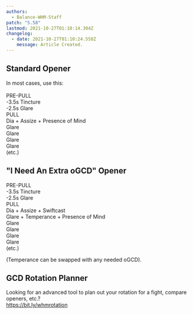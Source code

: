 ```yaml
---
authors:
  - Balance-WHM-Staff
patch: "5.58"
lastmod: 2021-10-27T01:10:14.304Z
changelog:
  - date: 2021-10-27T01:10:24.558Z
    message: Article Created.
---
```

## Standard Opener

In most cases, use this:\
\
PRE-PULL\
-3.5s Tincture\
-2.5s Glare\
PULL\
Dia + Assize + Presence of Mind\
Glare\
Glare\
Glare\
Glare\
(etc.)  

## "I Need An Extra oGCD" Opener

PRE-PULL\
-3.5s Tincture\
-2.5s Glare\
PULL\
Dia + Assize + Swiftcast\
Glare + Temperance + Presence of Mind\
Glare\
Glare\
Glare\
Glare\
(etc.)

(Temperance can be swapped with any needed oGCD).

## GCD Rotation Planner

Looking for an advanced tool to plan out your rotation for a fight, compare openers, etc.?\
<https://bit.ly/whmrotation>